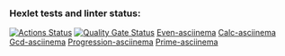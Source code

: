### Hexlet tests and linter status:
[![Actions Status](https://github.com/creiddom/php-project-45/actions/workflows/hexlet-check.yml/badge.svg)](https://github.com/creiddom/php-project-45/actions)
[![Quality Gate Status](https://sonarcloud.io/api/project_badges/measure?project=creiddom_php-project-45&metric=alert_status)](https://sonarcloud.io/summary/new_code?id=creiddom_php-project-45)
[Even-asciinema](https://asciinema.org/a/42CrFE3xIy6SydDhkU9fFUHLQ)
[Calc-asciinema](https://asciinema.org/a/xz0f9XOPag2cFvjewBS7zFi6D)
[Gcd-asciinema](https://asciinema.org/a/Lm1tUJkipiyvKIA0Tr3TG5rPA)
[Progression-asciinema](https://asciinema.org/a/5dK6yk7YzpvPoudBVrfK4uxk6)
[Prime-asciinema](https://asciinema.org/a/n1X6uaLJ5xqkyQXjnBb53kFrF)